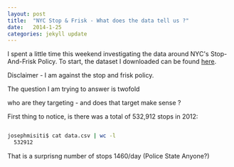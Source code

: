 ```yaml
---
layout: post
title:  "NYC Stop & Frisk - What does the data tell us ?"
date:   2014-1-25
categories: jekyll update
---
```


I spent a little time this weekend investigating the data around NYC's Stop-And-Frisk Policy. To start,
the dataset I downloaded can be found [here](http://www.nyclu.org/content/stop-and-frisk-data).

Disclaimer - I am against the stop and frisk policy.	

The question I am trying to answer is twofold

who are they targeting - and does that target make sense ?

First thing to notice, is there was a total of 532,912 stops in 2012:

```bash

josephmisiti$ cat data.csv | wc -l
  532912

```

That is a surprisng number of stops 1460/day (Police State Anyone?)